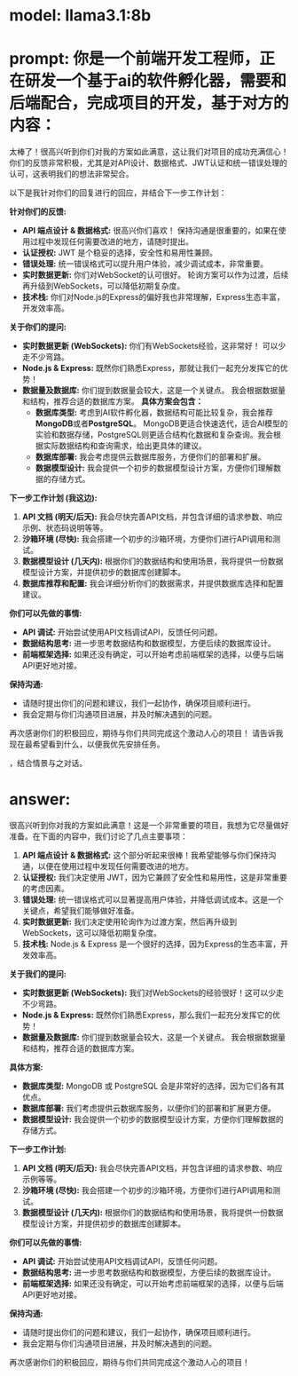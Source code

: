 # model: llama3.1:8b
# prompt: 你是一个前端开发工程师，正在研发一个基于ai的软件孵化器，需要和后端配合，完成项目的开发，基于对方的内容：
太棒了！很高兴听到你们对我的方案如此满意，这让我们对项目的成功充满信心！你们的反馈非常积极，尤其是对API设计、数据格式、JWT认证和统一错误处理的认可，这表明我们的想法非常契合。

以下是我针对你们的回复进行的回应，并结合下一步工作计划：

**针对你们的反馈:**

*   **API 端点设计 & 数据格式:**  很高兴你们喜欢！ 保持沟通是很重要的，如果在使用过程中发现任何需要改进的地方，请随时提出。
*   **认证授权:**  JWT 是个稳妥的选择，安全性和易用性兼顾。
*   **错误处理:**  统一错误格式可以提升用户体验，减少调试成本，非常重要。
*   **实时数据更新:** 你们对WebSocket的认可很好。 轮询方案可以作为过渡，后续再升级到WebSockets，可以降低初期复杂度。
*   **技术栈:** 你们对Node.js的Express的偏好我也非常理解，Express生态丰富，开发效率高。

**关于你们的提问:**

*   **实时数据更新 (WebSockets):** 你们有WebSockets经验，这非常好！  可以少走不少弯路。
*   **Node.js & Express:** 既然你们熟悉Express，那就让我们一起充分发挥它的优势！
*   **数据量及数据库:**  你们提到数据量会较大，这是一个关键点。 我会根据数据量和结构，推荐合适的数据库方案。  **具体方案会包含：**
    *   **数据库类型:** 考虑到AI软件孵化器，数据结构可能比较复杂，我会推荐**MongoDB**或者**PostgreSQL**。 MongoDB更适合快速迭代，适合AI模型的实验和数据存储，PostgreSQL则更适合结构化数据和复杂查询。我会根据实际数据结构和查询需求，给出更具体的建议。
    *   **数据库部署:** 我会考虑提供云数据库服务，方便你们的部署和扩展。
    *   **数据模型设计:** 我会提供一个初步的数据模型设计方案，方便你们理解数据的存储方式。

**下一步工作计划 (我这边):**

1.  **API 文档 (明天/后天):**  我会尽快完善API文档，并包含详细的请求参数、响应示例、状态码说明等等。
2.  **沙箱环境 (尽快):**  我会搭建一个初步的沙箱环境，方便你们进行API调用和测试。
3.  **数据模型设计 (几天内):**  根据你们的数据结构和使用场景，我将提供一份数据模型设计方案，并提供初步的数据库创建脚本。
4.  **数据库推荐和配置:**  我会详细分析你们的数据需求，并提供数据库选择和配置建议。

**你们可以先做的事情:**

*   **API 调试:**  开始尝试使用API文档调试API，反馈任何问题。
*   **数据结构思考:**  进一步思考数据结构和数据模型，方便后续的数据库设计。
*   **前端框架选择:**  如果还没有确定，可以开始考虑前端框架的选择，以便与后端API更好地对接。

**保持沟通:**

*   请随时提出你们的问题和建议，我们一起协作，确保项目顺利进行。
*   我会定期与你们沟通项目进展，并及时解决遇到的问题。

再次感谢你们的积极回应，期待与你们共同完成这个激动人心的项目！  请告诉我现在最希望看到什么，以便我优先安排任务。

，结合情景与之对话。
# answer: 
 很高兴听到你对我的方案如此满意！这是一个非常重要的项目，我想为它尽量做好准备。在下面的内容中，我们讨论了几点主要事项：

1.  **API 端点设计 & 数据格式:** 这个部分听起来很棒！我希望能够与你们保持沟通，以便在使用过程中发现任何需要改进的地方。
2.  **认证授权:** 我们决定使用 JWT，因为它兼顾了安全性和易用性，这是非常重要的考虑因素。
3.  **错误处理:** 统一错误格式可以显著提高用户体验，并降低调试成本。这是一个关键点，希望我们能够做好准备。
4.  **实时数据更新:** 我们决定使用轮询作为过渡方案，然后再升级到WebSockets，这可以降低初期复杂度。
5.  **技术栈:** Node.js & Express 是一个很好的选择，因为Express的生态丰富，开发效率高。

**关于我们的提问:**

*   **实时数据更新 (WebSockets):** 我们对WebSockets的经验很好！这可以少走不少弯路。
*   **Node.js & Express:** 既然你们熟悉Express，那么我们一起充分发挥它的优势！
*   **数据量及数据库:** 你们提到数据量会较大，这是一个关键点。 我会根据数据量和结构，推荐合适的数据库方案。

**具体方案:**

*   **数据库类型:** MongoDB 或 PostgreSQL 会是非常好的选择，因为它们各有其优点。
*   **数据库部署:** 我们考虑提供云数据库服务，以便你们的部署和扩展更方便。
*   **数据模型设计:** 我会提供一个初步的数据模型设计方案，方便你们理解数据的存储方式。

**下一步工作计划:**

1.  **API 文档 (明天/后天):** 我会尽快完善API文档，并包含详细的请求参数、响应示例等等。
2.  **沙箱环境 (尽快):** 我会搭建一个初步的沙箱环境，方便你们进行API调用和测试。
3.  **数据模型设计 (几天内):** 根据你们的数据结构和使用场景，我将提供一份数据模型设计方案，并提供初步的数据库创建脚本。

**你们可以先做的事情:**

*   **API 调试:** 开始尝试使用API文档调试API，反馈任何问题。
*   **数据结构思考:** 进一步思考数据结构和数据模型，方便后续的数据库设计。
*   **前端框架选择:** 如果还没有确定，可以开始考虑前端框架的选择，以便与后端API更好地对接。

**保持沟通:**

*   请随时提出你们的问题和建议，我们一起协作，确保项目顺利进行。
*   我会定期与你们沟通项目进展，并及时解决遇到的问题。

再次感谢你们的积极回应，期待与你们共同完成这个激动人心的项目！
